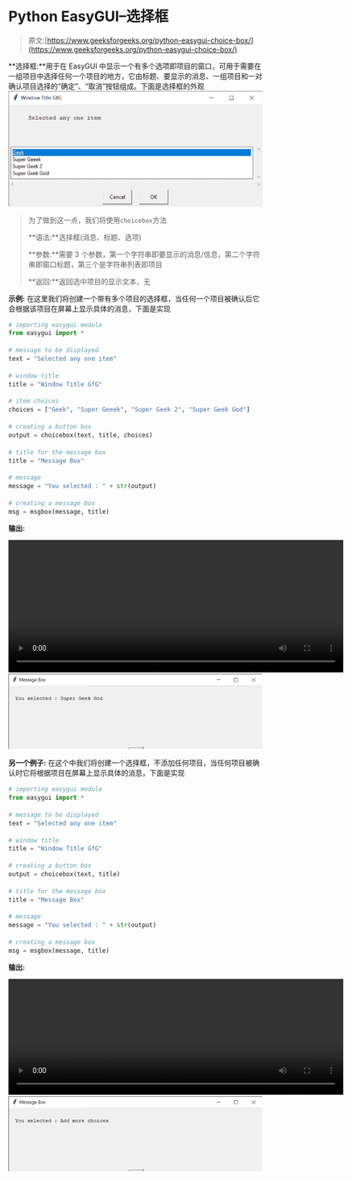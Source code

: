 # Python EasyGUI–选择框

> 原文:[https://www.geeksforgeeks.org/python-easygui-choice-box/](https://www.geeksforgeeks.org/python-easygui-choice-box/)

**选择框:**用于在 EasyGUI 中显示一个有多个选项即项目的窗口，可用于需要在一组项目中选择任何一个项目的地方，它由标题、要显示的消息、一组项目和一对确认项目选择的“确定”、“取消”按钮组成。下面是选择框的外观
![](img/9f86f8c2285b6dac1b6b3e38aa803363.png)

> 为了做到这一点，我们将使用`choicebox`方法
> 
> **语法:**选择框(消息、标题、选项)
> 
> **参数:**需要 3 个参数，第一个字符串即要显示的消息/信息，第二个字符串即窗口标题，第三个是字符串列表即项目
> 
> **返回:**返回选中项目的显示文本，无

**示例:**
在这里我们将创建一个带有多个项目的选择框，当任何一个项目被确认后它会根据该项目在屏幕上显示具体的消息，下面是实现

```py
# importing easygui module
from easygui import *

# message to be displayed
text = "Selected any one item"

# window title
title = "Window Title GfG"

# item choices
choices = ["Geek", "Super Geeek", "Super Geek 2", "Super Geek God"]

# creating a button box
output = choicebox(text, title, choices)

# title for the message box
title = "Message Box"

# message 
message = "You selected : " + str(output)

# creating a message box 
msg = msgbox(message, title)
```

**输出:**

<video class="wp-video-shortcode" id="video-480702-1" width="665" height="263" preload="metadata" controls=""><source type="video/mp4" src="https://media.geeksforgeeks.org/wp-content/uploads/20200903235550/Window-Title-GfG-2020-09-03-23-55-22.mp4?_=1">[https://media.geeksforgeeks.org/wp-content/uploads/20200903235550/Window-Title-GfG-2020-09-03-23-55-22.mp4](https://media.geeksforgeeks.org/wp-content/uploads/20200903235550/Window-Title-GfG-2020-09-03-23-55-22.mp4)</video>
![](img/0c767352dd532e33d9c6ef17cd9e4679.png)

**另一个例子:**
在这个中我们将创建一个选择框，不添加任何项目，当任何项目被确认时它将根据项目在屏幕上显示具体的消息，下面是实现

```py
# importing easygui module
from easygui import *

# message to be displayed
text = "Selected any one item"

# window title
title = "Window Title GfG"

# creating a button box
output = choicebox(text, title)

# title for the message box
title = "Message Box"

# message 
message = "You selected : " + str(output)

# creating a message box 
msg = msgbox(message, title)
```

**输出:**

<video class="wp-video-shortcode" id="video-480702-2" width="665" height="230" preload="metadata" controls=""><source type="video/mp4" src="https://media.geeksforgeeks.org/wp-content/uploads/20200904003431/Window-Title-GfG-2020-09-04-00-34-01.mp4?_=2">[https://media.geeksforgeeks.org/wp-content/uploads/20200904003431/Window-Title-GfG-2020-09-04-00-34-01.mp4](https://media.geeksforgeeks.org/wp-content/uploads/20200904003431/Window-Title-GfG-2020-09-04-00-34-01.mp4)</video>
![](img/18ab8a543312b843af0aed1d13e81098.png)